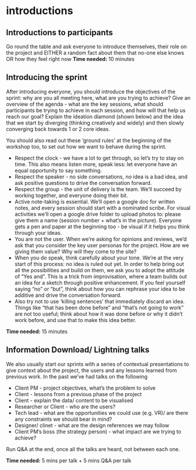 # introductions

## **Introductions to participants**

Go round the table and ask everyone to introduce themselves, their role on the project and EITHER a random fact about them that no-one else knows OR how they feel right now **Time needed:** 10 minutes

## Introducing the sprint

After introducing everyone, you should introduce the objectives of the sprint: why are you all meeting here, what are you trying to achieve? Give an overview of the agenda - what are the key sessions, what should participants be trying to achieve in each session, and how will that help us reach our goal? Explain the ideation diamond \(shown below\) and the idea that we start by diverging \(thinking creatively and widely\) and then slowly converging back towards 1 or 2 core ideas.

You should also read out these ‘ground rules’ at the beginning of the workshop too, to set out how we want to behave during the sprint.

* Respect the clock - we have a lot to get through, so let’s try to stay on time. This also means listen more, speak less: let everyone have an equal opportunity to say something.
* Respect the speaker - no side conversations, no idea is a bad idea, and ask positive questions to drive the conversation forward. 
* Respect the group - the unit of delivery is the team. We’ll succeed by working together, and everyone doing their bit. 
* Active note-taking is essential. We’ll open a google doc for written notes, and every session should start with a nominated scribe. For visual activities we’ll open a google drive folder to upload photos to: please give them a name \(session number + what’s in the picture\). Everyone gets a pen and paper at the beginning too - be visual if it helps you think through your ideas. 
* You are not the user. When we’re asking for opinions and reviews, we’d ask that you consider the key user personas for the project. How are we giving them value? Why will they come to the site? 
* When you do speak, think carefully about your tone. We’re at the very start of this process: no idea is ruled out yet. In order to help bring out all the possibilities and build on them, we ask you to adopt the attitude of “Yes and”. This is a trick from improvisation, where a team builds out an idea for a sketch through positive enhancement. If you feel yourself saying “no” or “but”, think about how you can rephrase your idea to be additive and drive the conversation forward. 
* Also try not to use ‘killing sentences’ that immediately discard an idea. Things like “that has been done before” and “that’s not going to work” are not too useful; think about how it was done before or why it didn’t work before, and use that to make this idea better. 

**Time needed:** 15 minutes

## Information Download/ Lightning talks

We also usually start our sprints with a series of contextual presentations to give context about the project, the users and any lessons learned from previous work. In the past we’ve had talks on the following

* Client PM - project objectives, what’s the problem to solve
* Client - lessons from a previous phase of the project
* Client - explain the data/ content to be visualised
* Researcher or Client - who are the users?
* Tech lead - what are the opportunities we could use \(e.g. VR\)/ are there any constraints we should bear in mind?
* Designer/ clinet - what are the design references we may follow
* Client PM’s boss \(the strategy person\) - what impact are we trying to achieve?

Run Q&A at the end, once all the talks are heard, not between each one.

**Time needed:** 5 mins per talk + 5 mins Q&A per talk

